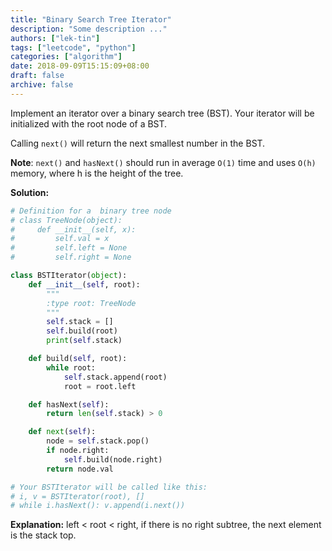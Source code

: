 ```yaml
---
title: "Binary Search Tree Iterator"
description: "Some description ..."
authors: ["lek-tin"]
tags: ["leetcode", "python"]
categories: ["algorithm"]
date: 2018-09-09T15:15:09+08:00
draft: false
archive: false
---
```

Implement an iterator over a binary search tree (BST). Your iterator will be initialized with the root node of a BST.

Calling `next()` will return the next smallest number in the BST.

**Note**: `next()` and `hasNext()` should run in average `O(1)` time and uses `O(h)` memory, where h is the height of the tree.

**Solution:**
```python
# Definition for a  binary tree node
# class TreeNode(object):
#     def __init__(self, x):
#         self.val = x
#         self.left = None
#         self.right = None

class BSTIterator(object):
    def __init__(self, root):
        """
        :type root: TreeNode
        """
        self.stack = []
        self.build(root)
        print(self.stack)

    def build(self, root):
        while root:
            self.stack.append(root)
            root = root.left

    def hasNext(self):
        return len(self.stack) > 0

    def next(self):
        node = self.stack.pop()
        if node.right:
            self.build(node.right)
        return node.val

# Your BSTIterator will be called like this:
# i, v = BSTIterator(root), []
# while i.hasNext(): v.append(i.next())
```
**Explanation:**
left < root < right, if there is no right subtree, the next element is the stack top.
